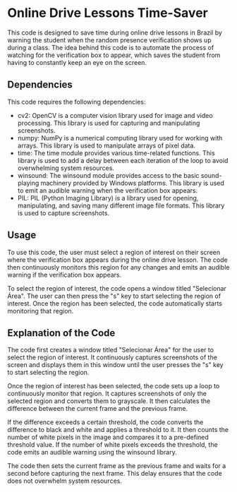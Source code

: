 # Online Drive Lessons Time-Saver

This code is designed to save time during online drive lessons in Brazil by warning the student when the random presence verification shows up during a class. The idea behind this code is to automate the process of watching for the verification box to appear, which saves the student from having to constantly keep an eye on the screen.

## Dependencies
This code requires the following dependencies:

* cv2: OpenCV is a computer vision library used for image and video processing. This library is used for capturing and manipulating screenshots.
* numpy: NumPy is a numerical computing library used for working with arrays. This library is used to manipulate arrays of pixel data.
* time: The time module provides various time-related functions. This library is used to add a delay between each iteration of the loop to avoid overwhelming system resources.
* winsound: The winsound module provides access to the basic sound-playing machinery provided by Windows platforms. This library is used to emit an audible warning when the verification box appears.
* PIL: PIL (Python Imaging Library) is a library used for opening, manipulating, and saving many different image file formats. This library is used to capture screenshots.

## Usage
To use this code, the user must select a region of interest on their screen where the verification box appears during the online drive lesson. The code then continuously monitors this region for any changes and emits an audible warning if the verification box appears.

To select the region of interest, the code opens a window titled "Selecionar Área". The user can then press the "s" key to start selecting the region of interest. Once the region has been selected, the code automatically starts monitoring that region.

## Explanation of the Code
The code first creates a window titled "Selecionar Área" for the user to select the region of interest. It continuously captures screenshots of the screen and displays them in this window until the user presses the "s" key to start selecting the region.

Once the region of interest has been selected, the code sets up a loop to continuously monitor that region. It captures screenshots of only the selected region and converts them to grayscale. It then calculates the difference between the current frame and the previous frame.

If the difference exceeds a certain threshold, the code converts the difference to black and white and applies a threshold to it. It then counts the number of white pixels in the image and compares it to a pre-defined threshold value. If the number of white pixels exceeds the threshold, the code emits an audible warning using the winsound library.

The code then sets the current frame as the previous frame and waits for a second before capturing the next frame. This delay ensures that the code does not overwhelm system resources.